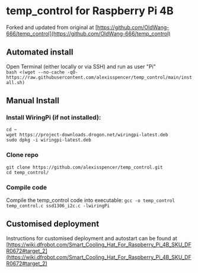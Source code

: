 # temp_control for Raspberry Pi 4B

Forked and updated from original at [https://github.com/OldWang-666/temp_control](https://github.com/OldWang-666/temp_control)

## Automated install
Open Terminal (either locally or via SSH) and run as user "Pi"  
`bash <(wget --no-cache -qO- https://raw.githubusercontent.com/alexisspencer/temp_control/main/install.sh)`

## Manual Install
### Install WiringPi (if not installed):
```
cd ~
wget https://project-downloads.drogon.net/wiringpi-latest.deb
sudo dpkg -i wiringpi-latest.deb
```

### Clone repo
```
git clone https://github.com/alexisspencer/temp_control.git
cd temp_control/
```

### Compile code
Compile the temp_control code into executable:
`gcc -o temp_control temp_control.c ssd1306_i2c.c -lwiringPi`

## Customised deployment
Instructions for customised deployment and autostart can be found at [https://wiki.dfrobot.com/Smart_Cooling_Hat_For_Raspberry_Pi_4B_SKU_DFR0672#target_2](https://wiki.dfrobot.com/Smart_Cooling_Hat_For_Raspberry_Pi_4B_SKU_DFR0672#target_2)

